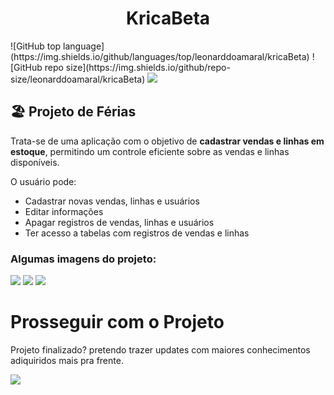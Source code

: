 <h1 align='Center'>KricaBeta</h1>
![GitHub top language](https://img.shields.io/github/languages/top/leonarddoamaral/kricaBeta)
![GitHub repo size](https://img.shields.io/github/repo-size/leonarddoamaral/kricaBeta)
<img src="https://img.shields.io/badge/MySQL-005C84?style=for-the-badge&logo=mysql&logoColor=white"/>

## 🏖️ Projeto de Férias  

Trata-se de uma aplicação com o objetivo de **cadastrar vendas e linhas em estoque**, permitindo um controle eficiente sobre as vendas e linhas disponíveis.  

O usuário pode:  
- Cadastrar novas vendas, linhas e usuários  
- Editar informações  
- Apagar registros de vendas, linhas e usuários
- Ter acesso a tabelas com registros de vendas e linhas  

### Algumas imagens do projeto:
<img src="https://github.com/user-attachments/assets/ae65c9f7-8aa3-43bb-9f32-e3e0850eeea1"/>
<img src="https://github.com/user-attachments/assets/20cee71b-01bb-4e61-a75e-5e597a395547"/>
<img src="https://github.com/user-attachments/assets/33c40ac5-b426-4c26-85af-3825ccc25a42"/>
<h1>Prosseguir com o Projeto</h1>
<p>Projeto finalizado? pretendo trazer updates com maiores conhecimentos adiquiridos mais pra frente.</p>
<img src="https://i.pinimg.com/originals/80/c7/ee/80c7eeb371eaa219a66d463bf5ef3ebb.gif"/>
